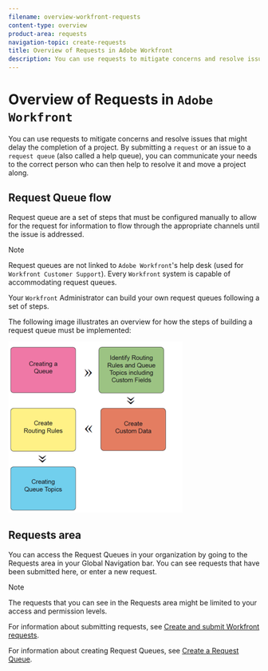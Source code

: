 ```yaml
---
filename: overview-workfront-requests
content-type: overview
product-area: requests
navigation-topic: create-requests
title: Overview of Requests in Adobe Workfront
description: You can use requests to mitigate concerns and resolve issues that might delay the completion of a project. By submitting a request or an issue to a request queue (also called a help queue), you can communicate your needs to the correct person who can then help to resolve it and move a project along.
---
```


# Overview of Requests in  `Adobe Workfront`

You can use requests to mitigate concerns and resolve issues that might delay the completion of a project. By submitting a `request` or an issue to a `request queue` (also called a help queue), you can communicate your needs to the correct person who can then help to resolve it and move a project along.

## Request Queue flow

Request queue are a set of steps that must be configured manually to allow for the request for information to flow through the appropriate channels until the issue is addressed.

>[!NOTE]
>
>Request queues are not linked to `Adobe Workfront`'s help desk (used for `Workfront Customer Support`). Every `Workfront` system is capable of accommodating request queues.

Your `Workfront` Administrator can build your own request queues following a set of steps.

The following image illustrates an overview for how the steps of building a request queue must be implemented:

![](assets/screen-shot-2013-08-30-at-1.16.50-pm-350x343.png)

## Requests area

You can access the Request Queues in your organization by going to the Requests area in your Global Navigation bar. You can see requests that have been submitted here, or enter a new request.

>[!NOTE]
>
>The requests that you can see in the Requests area might be limited to your access and permission levels.

For information about submitting requests, see [Create and submit Workfront requests](create-submit-requests.md).

For information about creating Request Queues, see [Create a Request Queue](../../../manage-work/requests/create-and-manage-request-queues/create-request-queue.md). 
